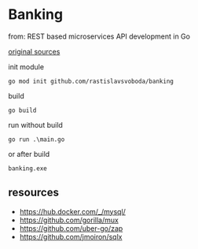 # Banking

from: REST based microservices API development in Go

[original sources](https://github.com/ashishjuyal/banking)

init module

```
go mod init github.com/rastislavsvoboda/banking
```

build

```
go build
```

run without build

```
go run .\main.go
```

or after build

```
banking.exe
```

## resources

- https://hub.docker.com/_/mysql/
- https://github.com/gorilla/mux
- https://github.com/uber-go/zap
- https://github.com/jmoiron/sqlx
